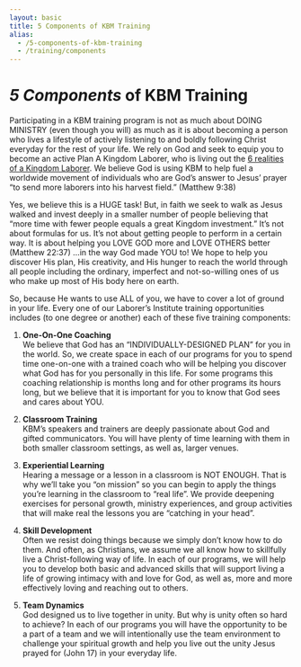 ```yaml
---
layout: basic
title: 5 Components of KBM Training
alias: 
  - /5-components-of-kbm-training
  - /training/components
---
```

# *5 Components* of KBM Training

Participating in a KBM training program is not as much about DOING MINISTRY (even though you will) as much as it is about becoming a person who lives a lifestyle of actively listening to and boldly following Christ everyday for the rest of your life. We rely on God and seek to equip you to become an active Plan A Kingdom Laborer, who is living out the [6 realities of a Kingdom Laborer](/training/realitiesofalaborer). We believe God is using KBM to help fuel a worldwide movement of individuals who are God’s answer to Jesus’ prayer “to send more laborers into his harvest field.” (Matthew 9:38)

Yes, we believe this is a HUGE task! But, in faith we seek to walk as Jesus walked and invest deeply in a smaller number of people believing that “more time with fewer people equals a great Kingdom investment.” It’s not about formulas for us. It’s not about getting people to perform in a certain way. It is about helping you LOVE GOD more and LOVE OTHERS better (Matthew 22:37) …in the way God made YOU to! We hope to help you discover His plan, His creativity, and His hunger to reach the world through all people including the ordinary, imperfect and not-so-willing ones of us who make up most of His body here on earth.

So, because He wants to use ALL of you, we have to cover a lot of ground in your life. Every one of our Laborer’s Institute training opportunities includes (to one degree or another) each of these five training components:

1. **One-On-One Coaching**  
We believe that God has an “INDIVIDUALLY-DESIGNED PLAN” for you in the world. So, we create space in each of our programs for you to spend time one-on-one with a trained coach who will be helping you discover what God has for you personally in this life. For some programs this coaching relationship is months long and for other programs its hours long, but we believe that it is important for you to know that God sees and cares about YOU.

2. **Classroom Training**  
KBM’s speakers and trainers are deeply passionate about God and gifted communicators. You will have plenty of time learning with them in both smaller classroom settings, as well as, larger venues.

3. **Experiential Learning**  
Hearing a message or a lesson in a classroom is NOT ENOUGH. That is why we’ll take you “on mission” so you can begin to apply the things you’re learning in the classroom to “real life”. We provide deepening exercises for personal growth, ministry experiences, and group activities that will make real the lessons you are “catching in your head”.

4. **Skill Development**  
Often we resist doing things because we simply don’t know how to do them. And often, as Christians, we assume we all know how to skillfully live a Christ-following way of life. In each of our programs, we will help you to develop both basic and advanced skills that will support living a life of growing intimacy with and love for God, as well as, more and more effectively loving and reaching out to others.

5. **Team Dynamics**  
God designed us to live together in unity. But why is unity often so hard to achieve? In each of our programs you will have the opportunity to be a part of a team and we will intentionally use the team environment to challenge your spiritual growth and help you live out the unity Jesus prayed for (John 17) in your everyday life.